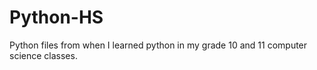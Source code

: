 # Python-HS
Python files from when I learned python in my grade 10 and 11 computer science classes.
